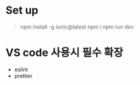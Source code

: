 # Set up

> npm install -g ionic@latest
> npm i
> npm run dev

# VS code 사용시 필수 확장

- eslint
- prettier

